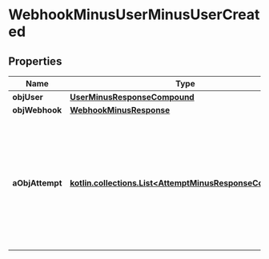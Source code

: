 
# WebhookMinusUserMinusUserCreated

## Properties
Name | Type | Description | Notes
------------ | ------------- | ------------- | -------------
**objUser** | [**UserMinusResponseCompound**](UserMinusResponseCompound.md) |  | 
**objWebhook** | [**WebhookMinusResponse**](WebhookMinusResponse.md) |  | 
**aObjAttempt** | [**kotlin.collections.List&lt;AttemptMinusResponseCompound&gt;**](AttemptMinusResponseCompound.md) | An array containing details of previous attempts that were made to deliver the message. The array is empty if it&#39;s the first attempt. | 



